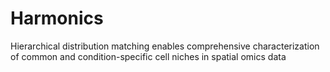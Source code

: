 # Harmonics
Hierarchical distribution matching enables comprehensive characterization of common and condition-specific cell niches in spatial omics data
